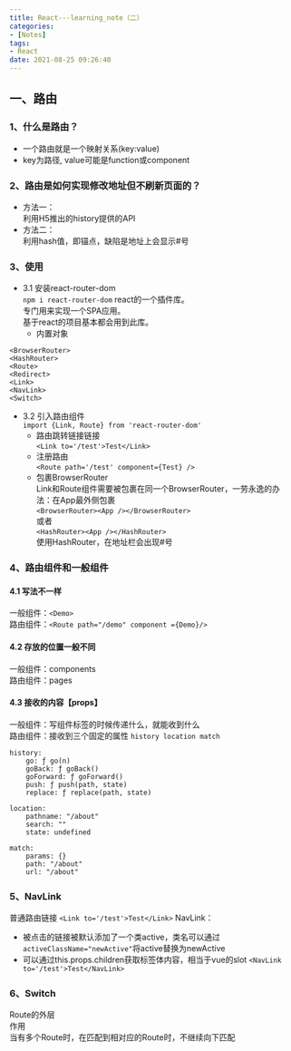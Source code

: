 ```yaml
---
title: React---learning_note（二）
categories:
- [Notes]
tags:
- React
date: 2021-08-25 09:26:40
---
```

## 一、路由
### 1、什么是路由？
- 一个路由就是一个映射关系(key:value)
- key为路径, value可能是function或component
### 2、路由是如何实现修改地址但不刷新页面的？
- 方法一：  
利用H5推出的history提供的API
- 方法二：  
利用hash值，即锚点，缺陷是地址上会显示#号

### 3、使用
- 3.1 安装react-router-dom  
  `npm i react-router-dom`
  react的一个插件库。  
  专门用来实现一个SPA应用。  
  基于react的项目基本都会用到此库。  
  - 内置对象  
```
<BrowserRouter>
<HashRouter>
<Route>
<Redirect>
<Link>
<NavLink>
<Switch>
```
- 3.2 引入路由组件  
  `import {Link, Route} from 'react-router-dom'`
  - 路由跳转链接链接  
    `<Link to='/test'>Test</Link>`
  - 注册路由  
    `<Route path='/test' component={Test} />`
  - 包裹BrowserRouter  
  Link和Route组件需要被包裹在同一个BrowserRouter，一劳永逸的办法：在App最外侧包裹  
  `<BrowserRouter><App /></BrowserRouter>`  
  或者  
  `<HashRouter><App /></HashRouter>`  
  使用HashRouter，在地址栏会出现#号

### 4、路由组件和一般组件
#### 4.1 写法不一样
一般组件：`<Demo>`  
路由组件：`<Route path="/demo" component ={Demo}/>`

#### 4.2 存放的位置一般不同
一般组件：components  
路由组件：pages

#### 4.3 接收的内容【props】
一般组件：写组件标签的时候传递什么，就能收到什么  
路由组件：接收到三个固定的属性 `history location match`
```
history:
    go: ƒ go(n)
    goBack: ƒ goBack()
    goForward: ƒ goForward()
    push: ƒ push(path, state)
    replace: ƒ replace(path, state)

location:
    pathname: "/about"
    search: ""
    state: undefined

match:
    params: {}
    path: "/about"
    url: "/about"
```


### 5、NavLink
普通路由链接
`<Link to='/test'>Test</Link>`
NavLink：  
- 被点击的链接被默认添加了一个类active，类名可以通过`activeClassName="newActive"`将active替换为newActive
- 可以通过this.props.children获取标签体内容，相当于vue的slot
`<NavLink to='/test'>Test</NavLink>`

### 6、Switch
Route的外层  
作用  
当有多个Route时，在匹配到相对应的Route时，不继续向下匹配